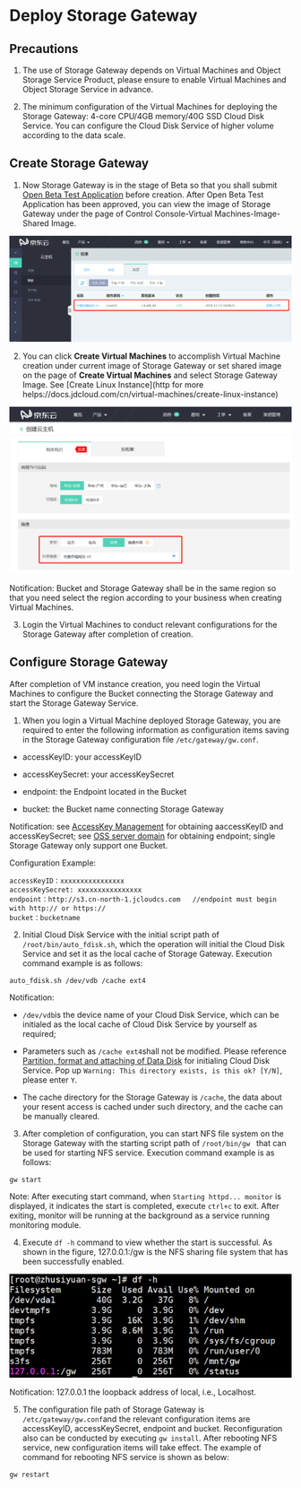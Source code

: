 # Deploy Storage Gateway

## Precautions

1. The use of Storage Gateway depends on Virtual Machines and Object Storage Service Product, please ensure to enable Virtual Machines and Object Storage Service in advance.

2. The minimum configuration of the Virtual Machines for deploying the Storage Gateway: 4-core CPU/4GB memory/40G SSD Cloud Disk Service. You can configure the Cloud Disk Service of higher volume according to the data scale.

## Create Storage Gateway 

1. Now Storage Gateway is in the stage of Beta so that you shall submit [Open Beta Test Application](https://www.jdcloud.com/cn/public/testApply/storagegateway) before creation. After Open Beta Test Application has been approved, you can view the image of Storage Gateway under the page of Control Console-Virtual Machines-Image-Shared Image.

![存储网关镜像](../../../../image/Storage-Gateway/storagegateway-1.png)

2. You can click **Create Virtual Machines** to accomplish Virtual Machine creation under current image of Storage Gateway or set shared image on the page of **Create Virtual Machines** and select Storage Gateway Image. See [Create Linux Instance](http for more helps://docs.jdcloud.com/cn/virtual-machines/create-linux-instance)

![创建云主机](../../../../image/Storage-Gateway/storagegateway-2.png)

Notification: Bucket and Storage Gateway shall be in the same region so that you need select the region according to your business when creating Virtual Machines.

3. Login the Virtual Machines to conduct relevant configurations for the Storage Gateway after completion of creation.

## Configure Storage Gateway

After completion of VM instance creation, you need login the Virtual Machines to configure the Bucket connecting the Storage Gateway and start the Storage Gateway Service.

1. When you login a Virtual Machine deployed Storage Gateway, you are required to enter the following information as configuration items saving in the Storage Gateway configuration file `/etc/gateway/gw.conf`.

- accessKeyID: your accessKeyID

- accessKeySecret: your accessKeySecret

- endpoint: the Endpoint located in the Bucket

- bucket: the Bucket name connecting Storage Gateway

Notification: see [AccessKey Management](https://uc.jdcloud.com/account/accesskey) for obtaining aaccessKeyID and accessKeySecret; see [OSS server domain](https://docs.jdcloud.com/cn/object-storage-service/regions-and-endpoints) for obtaining endpoint; single Storage Gateway only support one Bucket.

Configuration Example:

```
accessKeyID：xxxxxxxxxxxxxxxx
accessKeySecret: xxxxxxxxxxxxxxxx
endpoint：http://s3.cn-north-1.jcloudcs.com   //endpoint must begin with http:// or https://
bucket：bucketname
```

2. Initial Cloud Disk Service with the initial script path of `/root/bin/auto_fdisk.sh`, which the operation will initial the Cloud Disk Service and set it as the local cache of Storage Gateway. Execution command example is as follows:

```
auto_fdisk.sh /dev/vdb /cache ext4
```

Notification:

- `/dev/vdb`is the device name of your Cloud Disk Service, which can be initialed as the local cache of Cloud Disk Service by yourself as required; 

- Parameters such as `/cache ext4`shall not be modified. Please reference [Partition, format and attaching of Data Disk](https://docs.jdcloud.com/cn/cloud-disk-service/linux-partition) for initialing Cloud Disk Service. Pop up `Warning: This directory exists, is this ok? [Y/N]`, please enter `Y`.

- The cache directory for the Storage Gateway is `/cache`, the data about your resent access is cached under such directory, and the cache can be manually cleared.
 
3. After completion of configuration, you can start NFS file system on the Storage Gateway with the starting script path of `/root/bin/gw ` that can be used for starting NFS service. Execution command example is as follows:

```
gw start
```

Note: After executing start command, when `Starting httpd... monitor` is displayed, it indicates the start is completed, execute `ctrl+c` to exit. After exiting, monitor will be running at the background as a service running monitoring module.

4. Execute `df -h` command to view whether the start is successful. As shown in the figure, 127.0.0.1:/gw is the NFS sharing file system that has been successfully enabled.

![启动服务](../../../../image/Storage-Gateway/storagegateway-3.png)

Notification: 127.0.0.1 the loopback address of local, i.e., Localhost.

5. The configuration file path of Storage Gateway is `/etc/gateway/gw.conf`and the relevant configuration items are accessKeyID, accessKeySecret, endpoint and bucket. Reconfiguration also can be conducted by executing `gw install`. After rebooting NFS service, new configuration items will take effect. The example of command for rebooting NFS service is shown as below:

```
gw restart
```

